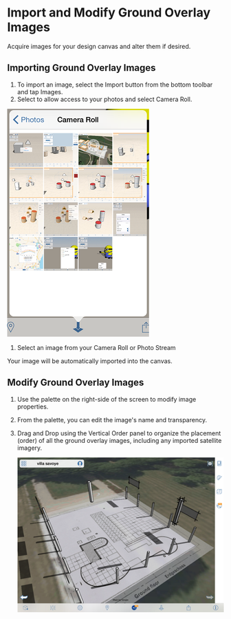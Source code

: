 # Import and Modify Ground Overlay Images

Acquire images for your design canvas and alter them if desired.

## Importing Ground Overlay Images

1. To import an image, select the Import button from the bottom toolbar and tap Images.
2. Select to allow access to your photos and select Camera Roll.

![](../.gitbook/assets/guid-0b507623-a63d-4ec4-ac50-3b58aa187d8a-low.png)

1. Select an image from your Camera Roll or Photo Stream

Your image will be automatically imported into the canvas.

## Modify Ground Overlay Images

1. Use the palette on the right-side of the screen to modify image properties.
2. From the palette, you can edit the image's name and transparency.
3. Drag and Drop using the Vertical Order panel to organize the placement \(order\) of all the ground overlay images, including any imported satellite imagery.

   ![](../.gitbook/assets/guid-578b6bc6-50dd-4ad4-8be1-8b232ec66e59-low%20%281%29.png)

